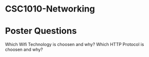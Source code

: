 # CSC1010-Networking

# Poster Questions 

Which Wifi Technology is choosen and why?
Which HTTP Protocol is choosen and why?
